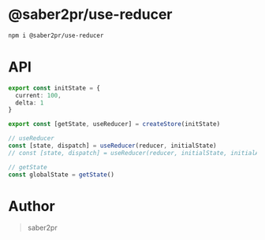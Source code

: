 # @saber2pr/use-reducer

```bash
npm i @saber2pr/use-reducer
```

# API

```ts
export const initState = {
  current: 100,
  delta: 1
}

export const [getState, useReducer] = createStore(initState)

// useReducer
const [state, dispatch] = useReducer(reducer, initialState)
// const [state, dispatch] = useReducer(reducer, initialState, initialAction)

// getState
const globalState = getState()
```

# Author

> saber2pr
